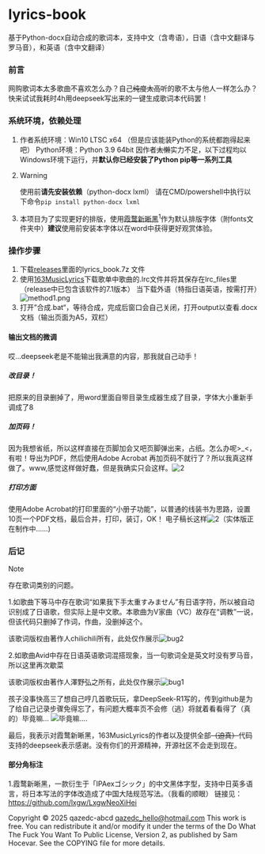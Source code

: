 # lyrics-book
基于Python-docx自动合成的歌词本，支持中文（含粤语），日语（含中文翻译与罗马音），和英语（含中文翻译）

### 前言

网购歌词本太多歌曲不喜欢怎么办？自己~~纯度太高~~听的歌不太与他人一样怎么办？快来试试我耗时4h用deepseek写出来的一键生成歌词本代码罢！

### 系统环境，依赖处理

1. 作者系统环境：Win10 LTSC x64 （但是应该能装Python的系统都跑得起来吧）
   Python环境：Python 3.9 64bit
   因作者~~太懒~~实力不足，以下过程均以Windows环境下运行，并**默认你已经安装了Python pip等一系列工具**

2. > [!WARNING]
   >
   > 使用前**请先安装依赖**（python-docx lxml）
   > 请在CMD/powershell中执行以下命令```pip install python-docx lxml```

3. 本项目为了实现更好的排版，使用[霞鹜新晰黑](https://github.com/lxgw/LxgwNeoXiHei)<sup>1</sup>作为默认排版字体（附fonts文件夹中）**建议**使用前安装本字体以在word中获得更好观赏体验。

### 操作步骤

1. 下载[releases](https://github.com/qazedc-abcd/lyrics-book/releases)里面的lyrics_book.7z 文件
2. 使用[163MusicLyrics](https://github.com/jitwxs/163MusicLyrics/releases)下载歌单中歌曲的.lrc文件并将其保存在lrc_files里（release中已包含该软件的7.1版本）
   当下载外语（特指日语英语，按需打开）![method1.png](https://raw.githubusercontent.com/qazedc-abcd/lyrics-book/refs/heads/main/photos/method1.png)
3. 打开”合成.bat“，等待合成，完成后窗口会自己关闭，打开output以查看.docx文档（输出页面为A5，双栏）

#### 输出文档的微调

哎...deepseek老是不能输出我满意的内容，那我就自己动手！

##### 改目录！

把原来的目录删掉了，用word里面自带目录生成器生成了目录，字体大小重新手调成了8

##### 加页码！

因为我想省纸，所以这样直接在页脚加会又吧页脚弹出来，占纸。怎么办呢>_<，有啦！导出为PDF，然后使用Adobe Acrobat 再加页码不就行了？所以我真这样做了。www,感觉这样做好蠢，但是我确实只会这样。![2](https://raw.githubusercontent.com/qazedc-abcd/lyrics-book/refs/heads/main/photos/meme-2.jpg)

##### 打印方面

使用Adobe Acrobat的打印里面的“小册子功能”，以普通的线装书为思路，设置10页一个PDF文档，最后合并，打印，装订，OK！
电子稿长这样![2](https://raw.githubusercontent.com/qazedc-abcd/lyrics-book/refs/heads/main/photos/eshow.png)（实体版正在制作中……)

### 后记

> [!NOTE]
>
> 存在歌词类别的问题。
>
> 1.如歌曲下等马中存在歌词“如果我下手太重すみません”有日语字符，所以被自动识别成了日语歌，但实际上是中文歌。本歌曲为V家曲（VC）故存在“调教”一说，但该代码只删掉了作词，作曲，没删掉这个。
>
> 该歌词版权由著作人chilichili所有，此处仅作展示![bug2](https://raw.githubusercontent.com/qazedc-abcd/lyrics-book/refs/heads/main/photos/bug2.png)
>
> 2.如歌曲Avid中存在日语英语歌词混搭现象，当一句歌词全是英文时没有罗马音，所以这里再次歇菜
>
> 该歌词版权由著作人澤野弘之所有，此处仅作展示![bug1](https://raw.githubusercontent.com/qazedc-abcd/lyrics-book/refs/heads/main/photos/bug1.png)

孩子没事快高三了想自己哼几首歌玩玩，拿DeepSeek-R1写的，传到github是为了给自己记录步骤免得忘了，有问题大概率页不会修（逃）将就着看看得了（真的）毕竟嘛...
![毕竟嘛....](https://raw.githubusercontent.com/qazedc-abcd/lyrics-book/refs/heads/main/photos/meme-1.jpg)

最后，我表示对霞鹜新晰黑，163MusicLyrics的作者以及提供全部~~（迫真）~~代码支持的deepseek表示感谢。没有你们的开源精神，开源社区不会走到现在。

#### 部分角标注

1.霞鹜新晰黑，一款衍生于「IPAexゴシック」的中文黑体字型，支持中日英多语言，将日本写法的字体改造成了中国大陆规范写法。（我看的顺眼）
链接见：https://github.com/lxgw/LxgwNeoXiHei

Copyright © 2025 qazedc-abcd <qazedc_hello@hotmail.com>
This work is free. You can redistribute it and/or modify it under the
terms of the Do What The Fuck You Want To Public License, Version 2,
as published by Sam Hocevar. See the COPYING file for more details.
